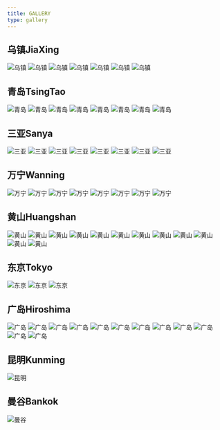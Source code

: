 ```yaml
---
title: GALLERY
type: gallery
---
```

## 乌镇JiaXing

<img src="https://huangzhenwei.cn/assets/blog/wuzhen1.jpg" alt="乌镇">
<img src="https://huangzhenwei.cn/assets/blog/wuzhen2.jpg" alt="乌镇">
<img src="https://huangzhenwei.cn/assets/blog/wuzhen3.jpg" alt="乌镇">
<img src="https://huangzhenwei.cn/assets/blog/wuzhen4.jpg" alt="乌镇">
<img src="https://huangzhenwei.cn/assets/blog/wuzhen11.jpg" alt="乌镇">
<img src="https://huangzhenwei.cn/assets/blog/wuzhen6.jpg" alt="乌镇">
<img src="https://huangzhenwei.cn/assets/blog/wuzhen7.jpg" alt="乌镇">

## 青岛TsingTao

<img src="https://huangzhenwei.cn/assets/blog/qingdao1.jpg" alt="青岛">
<img src="https://huangzhenwei.cn/assets/blog/qingdao2.jpg" alt="青岛">
<img src="https://huangzhenwei.cn/assets/blog/qingdao3.jpg" alt="青岛">
<img src="https://huangzhenwei.cn/assets/blog/qingdao5.jpg" alt="青岛">
<img src="https://huangzhenwei.cn/assets/blog/qingdao6.jpg" alt="青岛">
<img src="https://huangzhenwei.cn/assets/blog/qingdao7.jpg" alt="青岛">
<img src="https://huangzhenwei.cn/assets/blog/qingdao8.jpg" alt="青岛">
<img src="https://huangzhenwei.cn/assets/blog/qingdao9.jpg" alt="青岛">

## 三亚Sanya

<img src="https://huangzhenwei.cn/assets/blog/sanya1.jpg" alt="三亚">
<img src="https://huangzhenwei.cn/assets/blog/sanya2.jpg" alt="三亚">
<img src="https://huangzhenwei.cn/assets/blog/sanya3.jpg" alt="三亚">
<img src="https://huangzhenwei.cn/assets/blog/sanya4.jpg" alt="三亚">
<img src="https://huangzhenwei.cn/assets/blog/sanya5.jpg" alt="三亚">
<img src="https://huangzhenwei.cn/assets/blog/sanya6.jpg" alt="三亚">
<img src="https://huangzhenwei.cn/assets/blog/sanya7.jpg" alt="三亚">
<img src="https://huangzhenwei.cn/assets/blog/sanya8.jpg" alt="三亚">

## 万宁Wanning

<img src="https://huangzhenwei.cn/assets/blog/wanning1.jpg" alt="万宁">
<img src="https://huangzhenwei.cn/assets/blog/wanning2.jpg" alt="万宁">
<img src="https://huangzhenwei.cn/assets/blog/wanning3.jpg" alt="万宁">
<img src="https://huangzhenwei.cn/assets/blog/wanning4.jpg" alt="万宁">
<img src="https://huangzhenwei.cn/assets/blog/wanning5.jpg" alt="万宁">
<img src="https://huangzhenwei.cn/assets/blog/wanning6.jpg" alt="万宁">
<img src="https://huangzhenwei.cn/assets/blog/wanning7.jpg" alt="万宁">
<img src="https://huangzhenwei.cn/assets/blog/wanning8.jpg" alt="万宁">

## 黄山Huangshan

<img src="https://huangzhenwei.cn/assets/blog/huangshan1.jpg" alt="黄山">
<img src="https://huangzhenwei.cn/assets/blog/huangshan2.jpg" alt="黄山">
<img src="https://huangzhenwei.cn/assets/blog/huangshan3.jpg" alt="黄山">
<img src="https://huangzhenwei.cn/assets/blog/huangshan4.jpg" alt="黄山">
<img src="https://huangzhenwei.cn/assets/blog/huangshan5.jpg" alt="黄山">
<img src="https://huangzhenwei.cn/assets/blog/huangshan6.jpg" alt="黄山">
<img src="https://huangzhenwei.cn/assets/blog/huangshan7.jpg" alt="黄山">
<img src="https://huangzhenwei.cn/assets/blog/huangshan8.jpg" alt="黄山">
<img src="https://huangzhenwei.cn/assets/blog/huangshan9.jpg" alt="黄山">
<img src="https://huangzhenwei.cn/assets/blog/huangshan10.jpg" alt="黄山">
<img src="https://huangzhenwei.cn/assets/blog/huangshan11.jpg" alt="黄山">
<img src="https://huangzhenwei.cn/assets/blog/huangshan12.jpg" alt="黄山">

## 东京Tokyo

<img src="https://huangzhenwei.cn/assets/blog/tokyo1.jpg" alt="东京">
<img src="https://huangzhenwei.cn/assets/blog/tokyo2.jpg" alt="东京">
<img src="https://huangzhenwei.cn/assets/blog/tokyo3.jpg" alt="东京">

## 广岛Hiroshima

<img src="https://huangzhenwei.cn/assets/blog/guangdao1.jpg" alt="广岛">
<img src="https://huangzhenwei.cn/assets/blog/guangdao2.jpg" alt="广岛">
<img src="https://huangzhenwei.cn/assets/blog/guangdao3.jpg" alt="广岛">
<img src="https://huangzhenwei.cn/assets/blog/guangdao4.jpg" alt="广岛">
<img src="https://huangzhenwei.cn/assets/blog/guangdao5.jpg" alt="广岛">
<img src="https://huangzhenwei.cn/assets/blog/guangdao6.jpg" alt="广岛">
<img src="https://huangzhenwei.cn/assets/blog/guangdao7.jpg" alt="广岛">
<img src="https://huangzhenwei.cn/assets/blog/guangdao8.jpg" alt="广岛">
<img src="https://huangzhenwei.cn/assets/blog/guangdao9.jpg" alt="广岛">
<img src="https://huangzhenwei.cn/assets/blog/guangdao10.jpg" alt="广岛">
<img src="https://huangzhenwei.cn/assets/blog/guangdao11.jpg" alt="广岛">
<img src="https://huangzhenwei.cn/assets/blog/guangdao12.jpg" alt="广岛">

## 昆明Kunming

<img src="https://huangzhenwei.cn/assets/blog/kunming1.jpg" alt="昆明">

## 曼谷Bankok

<img src="https://huangzhenwei.cn/assets/blog/mangu1.jpg" alt="曼谷">